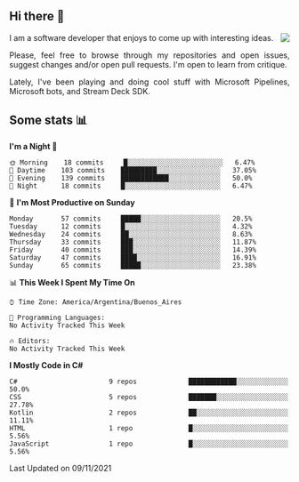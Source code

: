 ## Hi there :slightly_smiling_face:

<img src="https://github-readme-stats.vercel.app/api?username=victorgrycuk&show_icons=true&count_private=true&title_color=F7941E&icon_color=F7941E" align="right">

<p align="justify">
I am a software developer that enjoys to come up with interesting ideas.
<p/>

<p align= "justify">
Please, feel free to browse through my repositories and open issues, suggest changes and/or open pull requests. I'm open to learn from critique.
<p/>

<p align= "justify">
Lately, I've been playing and doing cool stuff with Microsoft Pipelines, Microsoft bots, and Stream Deck SDK.
<p/>

## Some stats :bar_chart:
<!--START_SECTION:waka-->
**I'm a Night 🦉** 

```text
🌞 Morning    18 commits     █░░░░░░░░░░░░░░░░░░░░░░░░   6.47% 
🌆 Daytime    103 commits    █████████░░░░░░░░░░░░░░░░   37.05% 
🌃 Evening    139 commits    ████████████░░░░░░░░░░░░░   50.0% 
🌙 Night      18 commits     █░░░░░░░░░░░░░░░░░░░░░░░░   6.47%

```
📅 **I'm Most Productive on Sunday** 

```text
Monday       57 commits     █████░░░░░░░░░░░░░░░░░░░░   20.5% 
Tuesday      12 commits     █░░░░░░░░░░░░░░░░░░░░░░░░   4.32% 
Wednesday    24 commits     ██░░░░░░░░░░░░░░░░░░░░░░░   8.63% 
Thursday     33 commits     ███░░░░░░░░░░░░░░░░░░░░░░   11.87% 
Friday       40 commits     ███░░░░░░░░░░░░░░░░░░░░░░   14.39% 
Saturday     47 commits     ████░░░░░░░░░░░░░░░░░░░░░   16.91% 
Sunday       65 commits     █████░░░░░░░░░░░░░░░░░░░░   23.38%

```


📊 **This Week I Spent My Time On** 

```text
⌚︎ Time Zone: America/Argentina/Buenos_Aires

💬 Programming Languages: 
No Activity Tracked This Week

🔥 Editors: 
No Activity Tracked This Week

```

**I Mostly Code in C#** 

```text
C#                       9 repos             ████████████░░░░░░░░░░░░░   50.0% 
CSS                      5 repos             ███████░░░░░░░░░░░░░░░░░░   27.78% 
Kotlin                   2 repos             ██░░░░░░░░░░░░░░░░░░░░░░░   11.11% 
HTML                     1 repo              █░░░░░░░░░░░░░░░░░░░░░░░░   5.56% 
JavaScript               1 repo              █░░░░░░░░░░░░░░░░░░░░░░░░   5.56%

```



 Last Updated on 09/11/2021
<!--END_SECTION:waka-->
